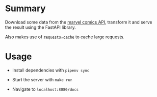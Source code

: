 # Summary
Download some data from the [marvel comics API](https://developer.marvel.com/), transform it and serve the result using the FastAPI library.

Also makes use of [`requests-cache`](https://pypi.org/project/requests-cache/) to cache large requests.

# Usage
* Install dependencies with `pipenv sync`
* Start the server with `make run`

* Navigate to `localhost:8080/docs` 
